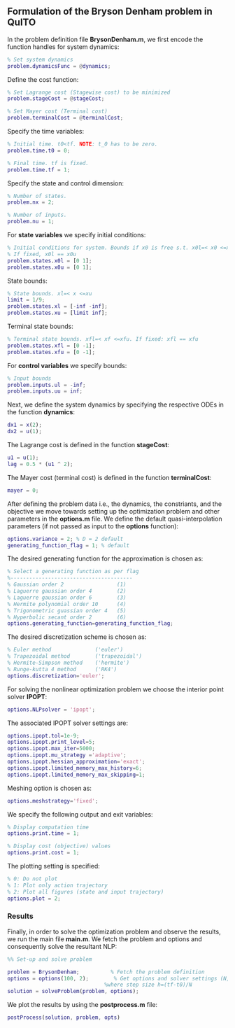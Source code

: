 ## Formulation of the Bryson Denham problem in QuITO 
In the problem definition file **BrysonDenham.m**, we first encode the function handles for system dynamics:
```matlab
% Set system dynamics
problem.dynamicsFunc = @dynamics;
```
Define the cost function:  
```matlab
% Set Lagrange cost (Stagewise cost) to be minimized
problem.stageCost = @stageCost;

% Set Mayer cost (Terminal cost)
problem.terminalCost = @terminalCost;
```
Specify the time variables:
```matlab
% Initial time. t0<tf. NOTE: t_0 has to be zero.
problem.time.t0 = 0; 

% Final time. tf is fixed.
problem.time.tf = 1;
```
Specify the state and control dimension:
```matlab
% Number of states.
problem.nx = 2;

% Number of inputs.
problem.nu = 1;
```
For **state variables** we specify initial conditions: 
```matlab
% Initial conditions for system. Bounds if x0 is free s.t. x0l=< x0 <=x0u
% If fixed, x0l == x0u
problem.states.x0l = [0 1]; 
problem.states.x0u = [0 1]; 
```
State bounds:
```matlab
% State bounds. xl=< x <=xu
limit = 1/9;
problem.states.xl = [-inf -inf];
problem.states.xu = [limit inf];
```
Terminal state bounds:
```matlab
% Terminal state bounds. xfl=< xf <=xfu. If fixed: xfl == xfu
problem.states.xfl = [0 -1]; 
problem.states.xfu = [0 -1];
```
For **control variables** we specify bounds:
```matlab
% Input bounds
problem.inputs.ul = -inf;
problem.inputs.uu = inf;
```
Next, we define the system dynamics by specifying the respective ODEs in the function **dynamics**: 
```matlab
dx1 = x(2);
dx2 = u(1);
```
The Lagrange cost is defined in the function **stageCost**:
```matlab
u1 = u(1);
lag = 0.5 * (u1 ^ 2);
```
The Mayer cost (terminal cost) is defined in the function **terminalCost**:
```matlab
mayer = 0;
```
After defining the problem data i.e., the dynamics, the constriants, and the objective we move towards setting up the optimization problem and other parameters in the  **options.m** file. 
We define the default quasi-interpolation parameters (if not passed as input to the **options** function):
```matlab
options.variance = 2; % D = 2 default
generating_function_flag = 1; % default
```
The desired generating function for the approximation is chosen as: 
```matlab
% Select a generating function as per flag
%---------------------------------------
% Gaussian order 2                 (1)
% Laguerre gaussian order 4        (2) 
% Laguerre gaussian order 6        (3) 
% Hermite polynomial order 10      (4)
% Trigonometric guassian order 4   (5)
% Hyperbolic secant order 2        (6) 
options.generating_function=generating_function_flag;
```
The desired discretization scheme is chosen as: 
```matlab
% Euler method              ('euler')
% Trapezoidal method        ('trapezoidal') 
% Hermite-Simpson method    ('hermite') 
% Runge-kutta 4 method      ('RK4')
options.discretization='euler';
```
For solving the nonlinear optimization problem we choose the interior point solver **IPOPT**:
```matlab
options.NLPsolver = 'ipopt';
```
The associated IPOPT solver settings are:
```matlab
options.ipopt.tol=1e-9;
options.ipopt.print_level=5;
options.ipopt.max_iter=5000;
options.ipopt.mu_strategy ='adaptive';
options.ipopt.hessian_approximation='exact';
options.ipopt.limited_memory_max_history=6;
options.ipopt.limited_memory_max_skipping=1;
```
Meshing option is chosen as:
```matlab
options.meshstrategy='fixed';
```
We specify the following output and exit variables:
```matlab
% Display computation time
options.print.time = 1;

% Display cost (objective) values
options.print.cost = 1;
```
The plotting setting is specified:
```matlab
% 0: Do not plot
% 1: Plot only action trajectory
% 2: Plot all figures (state and input trajectory)
options.plot = 2;
```
### Results
Finally, in order to solve the optimization problem and observe the results, we run the main file **main.m**.
We fetch the problem and options and consequently solve the resultant NLP:
```matlab
%% Set-up and solve problem

problem = BrysonDenham;          % Fetch the problem definition
options = options(100, 2);        % Get options and solver settings (N,D),
                               %where step size h=(tf-t0)/N
solution = solveProblem(problem, options);
```
We plot the results by using the **postprocess.m** file:
```matlab
postProcess(solution, problem, opts)
```


